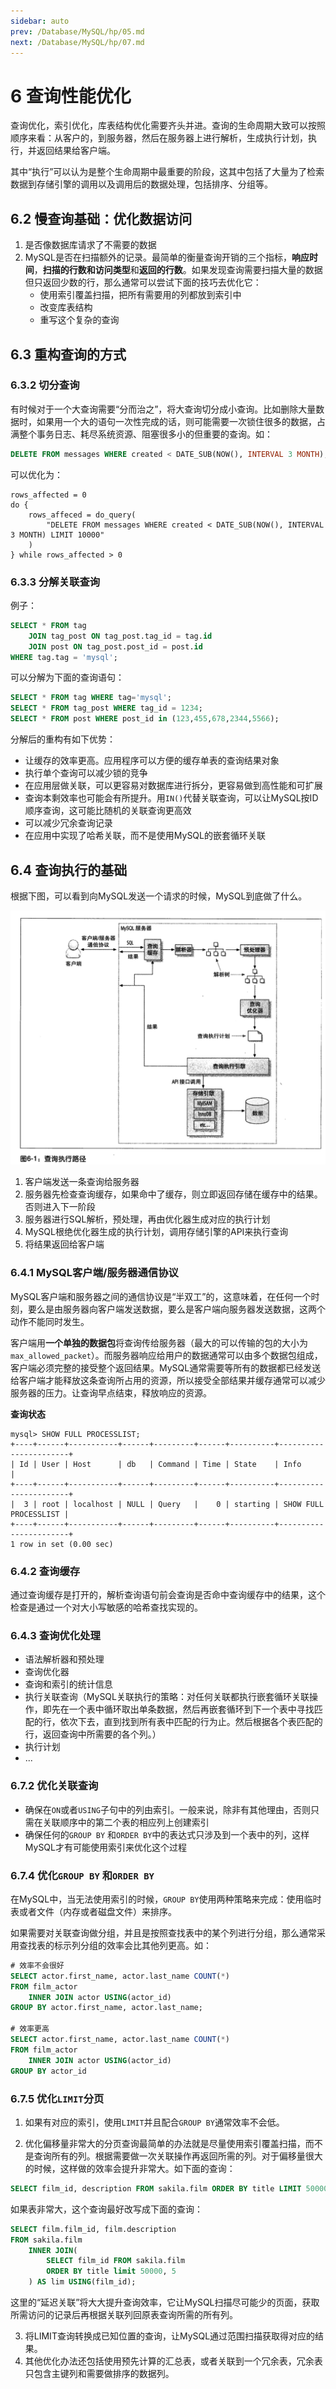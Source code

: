 ```yaml
---
sidebar: auto
prev: /Database/MySQL/hp/05.md
next: /Database/MySQL/hp/07.md
---
```


# 6 查询性能优化
查询优化，索引优化，库表结构优化需要齐头并进。查询的生命周期大致可以按照顺序来看：从客户的，到服务器，然后在服务器上进行解析，生成执行计划，执行，并返回结果给客户端。

其中“执行”可以认为是整个生命周期中最重要的阶段，这其中包括了大量为了检索数据到存储引擎的调用以及调用后的数据处理，包括排序、分组等。

## 6.2 慢查询基础：优化数据访问
1. 是否像数据库请求了不需要的数据
2. MySQL是否在扫描额外的记录。最简单的衡量查询开销的三个指标，**响应时间**，**扫描的行数和访问类型**和**返回的行数**。如果发现查询需要扫描大量的数据但只返回少数的行，那么通常可以尝试下面的技巧去优化它：
   - 使用索引覆盖扫描，把所有需要用的列都放到索引中
   - 改变库表结构
   - 重写这个复杂的查询

## 6.3 重构查询的方式
### 6.3.2 切分查询
有时候对于一个大查询需要“分而治之”，将大查询切分成小查询。比如删除大量数据时，如果用一个大的语句一次性完成的话，则可能需要一次锁住很多的数据，占满整个事务日志、耗尽系统资源、阻塞很多小的但重要的查询。如：
```sql
DELETE FROM messages WHERE created < DATE_SUB(NOW(), INTERVAL 3 MONTH);
```
可以优化为：
```
rows_affected = 0
do {
    rows_affeced = do_query(
        "DELETE FROM messages WHERE created < DATE_SUB(NOW(), INTERVAL 3 MONTH) LIMIT 10000"
    )
} while rows_affected > 0
```

### 6.3.3 分解关联查询
例子：
```sql
SELECT * FROM tag
    JOIN tag_post ON tag_post.tag_id = tag.id
    JOIN post ON tag_post.post_id = post.id
WHERE tag.tag = 'mysql';
```
可以分解为下面的查询语句：
```sql
SELECT * FROM tag WHERE tag='mysql';
SELECT * FROM tag_post WHERE tag_id = 1234;
SELECT * FROM post WHERE post_id in (123,455,678,2344,5566);
```
分解后的重构有如下优势：
- 让缓存的效率更高。应用程序可以方便的缓存单表的查询结果对象
- 执行单个查询可以减少锁的竞争
- 在应用层做关联，可以更容易对数据库进行拆分，更容易做到高性能和可扩展
- 查询本剩效率也可能会有所提升。用`IN()`代替关联查询，可以让MySQL按ID顺序查询，这可能比随机的关联查询更高效
- 可以减少冗余查询记录
- 在应用中实现了哈希关联，而不是使用MySQL的嵌套循环关联

## 6.4 查询执行的基础
根据下图，可以看到向MySQL发送一个请求的时候，MySQL到底做了什么。

![查询执行路径](./images/sql_execution.png)

1. 客户端发送一条查询给服务器
2. 服务器先检查查询缓存，如果命中了缓存，则立即返回存储在缓存中的结果。否则进入下一阶段
3. 服务器进行SQL解析，预处理，再由优化器生成对应的执行计划
4. MySQL根绝优化器生成的执行计划，调用存储引擎的API来执行查询
5. 将结果返回给客户端

### 6.4.1 MySQL客户端/服务器通信协议
MySQL客户端和服务器之间的通信协议是“半双工”的，这意味着，在任何一个时刻，要么是由服务器向客户端发送数据，要么是客户端向服务器发送数据，这两个动作不能同时发生。

客户端用**一个单独的数据包**将查询传给服务器（最大的可以传输的包的大小为`max_allowed_packet`）。而服务器响应给用户的数据通常可以由多个数据包组成，客户端必须完整的接受整个返回结果。MySQL通常需要等所有的数据都已经发送给客户端才能释放这条查询所占用的资源，所以接受全部结果并缓存通常可以减少服务器的压力。让查询早点结束，释放响应的资源。 

**查询状态**
```
mysql> SHOW FULL PROCESSLIST;
+----+------+-----------+------+---------+------+----------+-----------------------+
| Id | User | Host      | db   | Command | Time | State    | Info                  |
+----+------+-----------+------+---------+------+----------+-----------------------+
|  3 | root | localhost | NULL | Query   |    0 | starting | SHOW FULL PROCESSLIST |
+----+------+-----------+------+---------+------+----------+-----------------------+
1 row in set (0.00 sec)
```

### 6.4.2 查询缓存
通过查询缓存是打开的，解析查询语句前会查询是否命中查询缓存中的结果，这个检查是通过一个对大小写敏感的哈希查找实现的。

### 6.4.3 查询优化处理
- 语法解析器和预处理
- 查询优化器
- 查询和索引的统计信息
- 执行关联查询（MySQL关联执行的策略：对任何关联都执行嵌套循环关联操作，即先在一个表中循环取出单条数据，然后再嵌套循环到下一个表中寻找匹配的行，依次下去，直到找到所有表中匹配的行为止。然后根据各个表匹配的行，返回查询中所需要的各个列。）
- 执行计划
- ...

### 6.7.2 优化关联查询
- 确保在`ON`或者`USING`子句中的列由索引。一般来说，除非有其他理由，否则只需在关联顺序中的第二个表的相应列上创建索引
- 确保任何的`GROUP BY` 和`ORDER BY`中的表达式只涉及到一个表中的列，这样MySQL才有可能使用索引来优化这个过程

### 6.7.4 优化`GROUP BY` 和`ORDER BY`
在MySQL中，当无法使用索引的时候，`GROUP BY`使用两种策略来完成：使用临时表或者文件（内存或者磁盘文件）来排序。

如果需要对关联查询做分组，并且是按照查找表中的某个列进行分组，那么通常采用查找表的标示列分组的效率会比其他列更高。如：
```SQL
# 效率不会很好
SELECT actor.first_name, actor.last_name COUNT(*)
FROM film_actor
    INNER JOIN actor USING(actor_id)
GROUP BY actor.first_name, actor.last_name;

# 效率更高
SELECT actor.first_name, actor.last_name COUNT(*)
FROM film_actor
    INNER JOIN actor USING(actor_id)
GROUP BY actor_id
```

### 6.7.5 优化`LIMIT`分页
1. 如果有对应的索引，使用`LIMIT`并且配合`GROUP BY`通常效率不会低。

2. 优化偏移量非常大的分页查询最简单的办法就是尽量使用索引覆盖扫描，而不是查询所有的列。根据需要做一次关联操作再返回所需的列。对于偏移量很大的时候，这样做的效率会提升非常大。如下面的查询：
```sql
SELECT film_id, description FROM sakila.film ORDER BY title LIMIT 50000,5;
```

如果表非常大，这个查询最好改写成下面的查询：
```sql
SELECT film.film_id, film.description
FROM sakila.film
    INNER JOIN(
        SELECT film_id FROM sakila.film
        ORDER BY title limit 50000, 5
    ) AS lim USING(film_id);
```
这里的“延迟关联”将大大提升查询效率，它让MySQL扫描尽可能少的页面，获取所需访问的记录后再根据关联列回原表查询所需的所有列。

3. 将LIMIT查询转换成已知位置的查询，让MySQL通过范围扫描获取得对应的结果。
4. 其他优化办法还包括使用预先计算的汇总表，或者关联到一个冗余表，冗余表只包含主键列和需要做排序的数据列。




